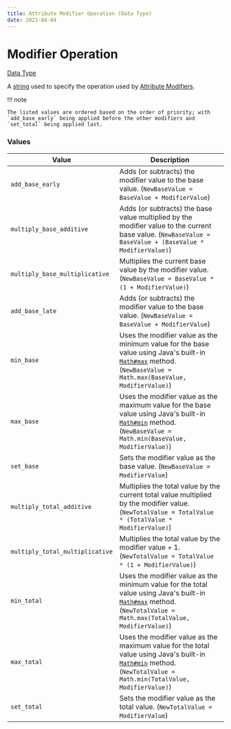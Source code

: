 ```yaml
---
title: Attribute Modifier Operation (Data Type)
date: 2021-04-04
---
```


# Modifier Operation

[Data Type](../data_types.md)

A [string](string.md) used to specify the operation used by [Attribute Modifiers](attribute_modifier.md).

!!! note

    The listed values are ordered based on the order of priority; with `add_base_early` being applied before the other modifiers and `set_total` being applied last.


### Values

Value                           | Description
--------------------------------|---------------
`add_base_early`                | Adds (or subtracts) the modifier value to the base value. (`NewBaseValue = BaseValue + ModifierValue`)
`multiply_base_additive`        | Adds (or subtracts) the base value multiplied by the modifier value to the current base value. (`NewBaseValue = BaseValue + (BaseValue * ModifierValue)`)
`multiply_base_multiplicative`  | Multiplies the current base value by the modifier value. (`NewBaseValue = BaseValue * (1 + ModifierValue)`)
`add_base_late`                 | Adds (or subtracts) the modifier value to the base value. (`NewBaseValue = BaseValue + ModifierValue`)
`min_base`                      | Uses the modifier value as the minimum value for the base value using Java's built-in [`Math#max`](https://docs.oracle.com/javase/8/docs/api/java/lang/Math.html#max-double-double-) method. (`NewBaseValue = Math.max(BaseValue, ModifierValue)`)
`max_base`                      | Uses the modifier value as the maximum value for the base value using Java's built-in [`Math#min`](https://docs.oracle.com/javase/8/docs/api/java/lang/Math.html#min-double-double-) method. (`NewBaseValue = Math.min(BaseValue, ModifierValue)`)
`set_base`                      | Sets the modifier value as the base value. (`NewBaseValue = ModifierValue`)
`multiply_total_additive`       | Multiplies the total value by the current total value multiplied by the modifier value. (`NewTotalValue = TotalValue * (TotalValue * ModifierValue)`)
`multiply_total_multiplicative` | Multiplies the total value by the modifier value + 1. (`NewTotalValue = TotalValue * (1 + ModifierValue)`)
`min_total`                     | Uses the modifier value as the minimum value for the total value using Java's built-in [`Math#max`](https://docs.oracle.com/javase/8/docs/api/java/lang/Math.html#max-double-double-) method. (`NewTotalValue = Math.max(TotalValue, ModifierValue)`)
`max_total`                     | Uses the modifier value as the maximum value for the total value using Java's built-in [`Math#min`](https://docs.oracle.com/javase/8/docs/api/java/lang/Math.html#min-double-double-) method. (`NewTotalValue = Math.min(TotalValue, ModifierValue)`)
`set_total`                     | Sets the modifier value as the total value. (`NewTotalValue = ModifierValue`)
